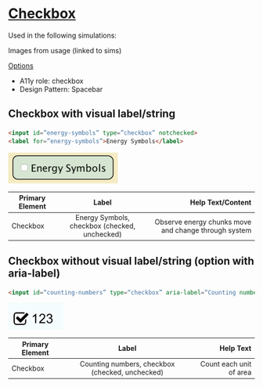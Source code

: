 # [Checkbox](Checkbox.js)

Used in the following simulations:

Images from usage (linked to sims)

[Options](Checkbox.js#L39-L69)

* A11y role: checkbox
* Design Pattern: Spacebar

## Checkbox with visual label/string
```html
<input id=”energy-symbols” type=”checkbox” notchecked>
<label for=”energy-symbols”>Energy Symbols</label>
```
![alt text](../docs/images/checkbox-energy-symbols.png "Energy Symbols Checkbox")

| Primary Element        | Label | Help Text/Content |
| ------------- |:-------------:| -----:|
| Checkbox | Energy Symbols, checkbox (checked, unchecked) | Observe energy chunks move and change through system |

## Checkbox without visual label/string (option with aria-label)

```html
<input id=“counting-numbers” type=“checkbox” aria-label=“Counting numbers” notchecked>
```

![alt text](../docs/images/checkbox-123.png "Numeric Checkbox")

| Primary Element        | Label | Help Text |
| ------------- |:-------------:| -----:|
| Checkbox | Counting numbers, checkbox (checked, unchecked) | Count each unit of area  |